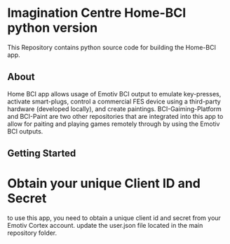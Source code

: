 # Imagination Centre Home-BCI python version 
This Repository contains python source code for building the Home-BCI app. 

## About
Home BCI app allows usage of Emotiv BCI output to emulate key-presses, activate smart-plugs, control a commercial FES device using a third-party hardware (developed locally), and create paintings. 
BCI-Gaiming-Platform and BCI-Paint are two other repositories  that are integrated into this app to allow for paiting and playing games remotely through by using the Emotiv BCI outputs. 

## Getting Started

# Obtain your unique Client ID and Secret 
to use this app, you need to obtain a unique client id and secret from your Emotiv Cortex account. update the user.json file located in the main repository folder. 
